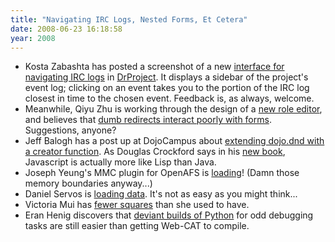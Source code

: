 ```yaml
---
title: "Navigating IRC Logs, Nested Forms, Et Cetera"
date: 2008-06-23 16:18:58
year: 2008
---
```

<ul>
	<li>Kosta Zabashta has posted a screenshot of a new <a href="http://drprojectirc.wordpress.com/2008/06/23/segmenting-irc-logs-by-drproject-events/">interface for navigating IRC logs</a> in <a href="http://www.drproject.org">DrProject</a>. It displays a sidebar of the project's event log; clicking on an event takes you to the portion of the IRC log closest in time to the chosen event.  Feedback is, as always, welcome.</li>
	<li>Meanwhile, Qiyu Zhu is working through the design of a <a href="http://qzdrproject.wordpress.com/2008/06/23/html-ought-to-have-nested-forms/">new role editor</a>, and believes that <a href="http://qzdrproject.wordpress.com/2008/06/23/dumb-redirects-interact-poorly-with-forms/">dumb redirects interact poorly with forms</a>. Suggestions, anyone?</li>
	<li>Jeff Balogh has a post up at DojoCampus about <a href="http://dojocampus.org/content/2008/06/24/extending-dojodnd-with-a-creator-function/">extending dojo.dnd with a creator function</a>. As Douglas Crockford says in his <a href="http://www.amazon.com/JavaScript-Good-Parts-Douglas-Crockford/dp/0596517742">new book</a>, Javascript is actually more like Lisp than Java.</li>
	<li>Joseph Yeung's MMC plugin for OpenAFS is <a href="http://openafsmmc.wordpress.com/2008/06/24/it-worked/">loading</a>! (Damn those memory boundaries anyway...)</li>
	<li>Daniel Servos is <a href="http://hackerdan.com/programing/i-can-haz-data/">loading data</a>. It's not as easy as you might think...</li>
	<li>Victoria Mui has <a href="http://idea021.wordpress.com/2008/06/24/no-more-squares/">fewer squares</a> than she used to have.</li>
	<li>Eran Henig discovers that <a href="http://summerwebcat.wordpress.com/2008/06/25/securing-python-on-linux/">deviant builds of Python</a> for odd debugging tasks are still easier than getting Web-CAT to compile.</li>
</ul>
